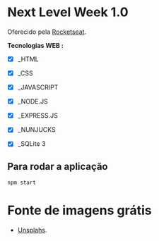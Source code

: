 # Next Level Week 1.0

Oferecido pela [Rocketseat](https://rocketseat.com.br/).

**Tecnologias WEB :**

- [X] _HTML
- [X] _CSS
- [X] _JAVASCRIPT
- [X] _NODE.JS
- [X] _EXPRESS.JS
- [X] _NUNJUCKS
- [X] _SQLite 3



## Para rodar a aplicação

``` npm start  ```

# Fonte de imagens grátis

- [Unsplahs](https://unsplash.com/).

